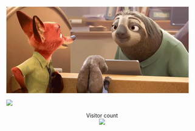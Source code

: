 ![](https://github.com/rubenftgd/rubenftgd/blob/main/gif/sloth_zootopia.gif)

<a href=#><img src="contributions.svg"></a>

<p align="center"> 
  Visitor count<br>
  <img src="https://profile-counter.glitch.me/rubenftgd/count.svg" />
</p>
